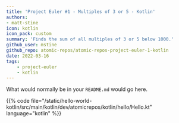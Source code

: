 ```yaml
---
title: 'Project Euler #1 - Multiples of 3 or 5 - Kotlin'
authors:
- matt-stine
icon: kotlin
icon_pack: custom
summary: 'Finds the sum of all multiples of 3 or 5 below 1000.'
github_user: mstine
github_repo: atomic-repos/atomic-repos-project-euler-1-kotlin
date: 2022-03-16
tags:
    - project-euler
    - kotlin
---
```


What would normally be in your `README.md` would go here.

{{% code file="/static/hello-world-kotlin/src/main/kotlin/dev/atomicrepos/kotlin/hello/Hello.kt" language="kotlin" %}}
